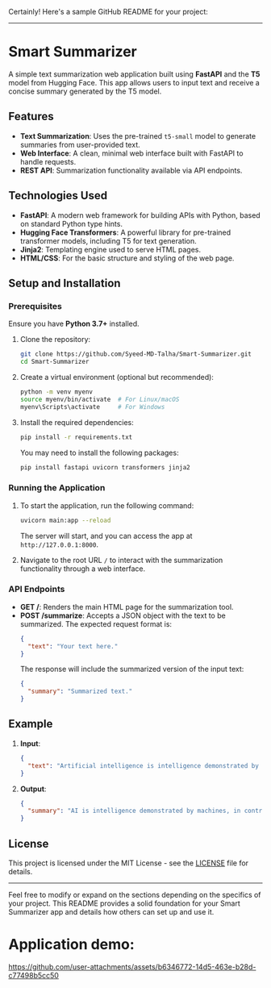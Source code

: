 Certainly! Here's a sample GitHub README for your project:

---

# Smart Summarizer

A simple text summarization web application built using **FastAPI** and the **T5** model from Hugging Face. This app allows users to input text and receive a concise summary generated by the T5 model.

## Features

- **Text Summarization**: Uses the pre-trained `t5-small` model to generate summaries from user-provided text.
- **Web Interface**: A clean, minimal web interface built with FastAPI to handle requests.
- **REST API**: Summarization functionality available via API endpoints.

## Technologies Used

- **FastAPI**: A modern web framework for building APIs with Python, based on standard Python type hints.
- **Hugging Face Transformers**: A powerful library for pre-trained transformer models, including T5 for text generation.
- **Jinja2**: Templating engine used to serve HTML pages.
- **HTML/CSS**: For the basic structure and styling of the web page.

## Setup and Installation

### Prerequisites

Ensure you have **Python 3.7+** installed.

1. Clone the repository:
   ```bash
   git clone https://github.com/Syeed-MD-Talha/Smart-Summarizer.git
   cd Smart-Summarizer
   ```

2. Create a virtual environment (optional but recommended):
   ```bash
   python -m venv myenv
   source myenv/bin/activate  # For Linux/macOS
   myenv\Scripts\activate     # For Windows
   ```

3. Install the required dependencies:
   ```bash
   pip install -r requirements.txt
   ```

   You may need to install the following packages:
   ```bash
   pip install fastapi uvicorn transformers jinja2
   ```

### Running the Application

1. To start the application, run the following command:
   ```bash
   uvicorn main:app --reload
   ```

   The server will start, and you can access the app at `http://127.0.0.1:8000`.

2. Navigate to the root URL `/` to interact with the summarization functionality through a web interface.

### API Endpoints

- **GET /**: Renders the main HTML page for the summarization tool.
- **POST /summarize**: Accepts a JSON object with the text to be summarized. The expected request format is:
  ```json
  {
    "text": "Your text here."
  }
  ```
  The response will include the summarized version of the input text:
  ```json
  {
    "summary": "Summarized text."
  }
  ```

## Example

1. **Input**:
   ```json
   {
     "text": "Artificial intelligence is intelligence demonstrated by machines, in contrast to the natural intelligence displayed by humans and animals. Leading AI textbooks define the field as the study of 'intelligent agents': any device that perceives its environment and takes actions that maximize its chance of successfully achieving its goals."
   }
   ```

2. **Output**:
   ```json
   {
     "summary": "AI is intelligence demonstrated by machines, in contrast to natural intelligence displayed by humans and animals. AI textbooks define it as the study of intelligent agents."
   }
   ```

## License

This project is licensed under the MIT License - see the [LICENSE](LICENSE) file for details.

---

Feel free to modify or expand on the sections depending on the specifics of your project. This README provides a solid foundation for your Smart Summarizer app and details how others can set up and use it.


# Application demo:

https://github.com/user-attachments/assets/b6346772-14d5-463e-b28d-c77498b5cc50

